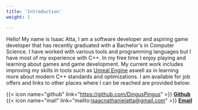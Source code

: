 ```yaml
---
title: 'Introduction'
weight: 1

---
```


Hello! My name is Isaac Atta, I am a software developer and aspiring game developer that has recently graduated with a Bachelor's in Computer Science. I have worked with various tools and programming languages but I have most of my experience with C++. In my free time I enjoy playing and learning about games and game development. My current work includes improving my skills in tools such as [Unreal Engine](https://www.unrealengine.com/en-US) aswell as in learning more about modern C++ standards and optimizations. I am available for job offers and links to other places where I can be reached are provided below:  

{{< icon name="github" link="https://github.com/DingusPingus" >}} **[Github](https://github.com/DingusPingus)**   
{{< icon name="mail" link="mailto:isaacnathanielatta@gmail.com" >}} **[Email](mailto:isaacnathanielatta@gmail.com)**